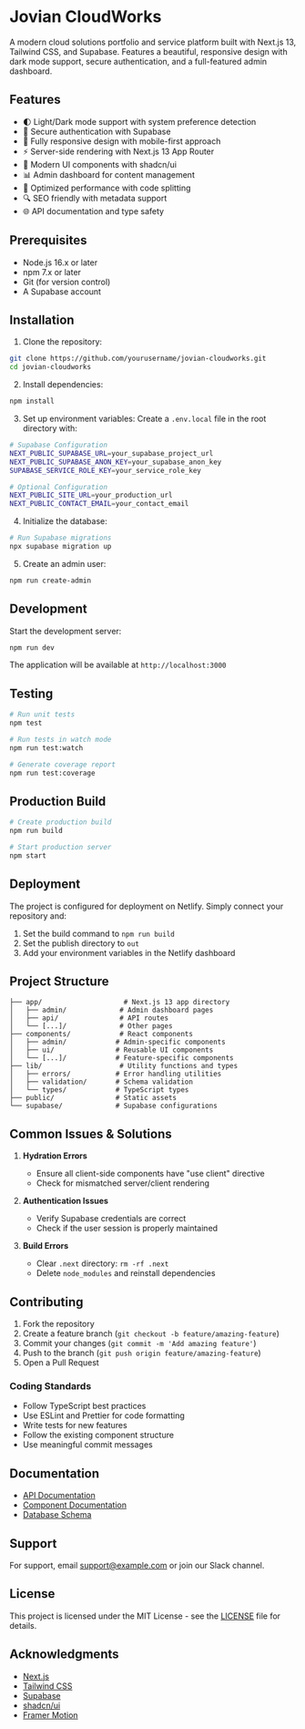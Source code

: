 # Jovian CloudWorks

A modern cloud solutions portfolio and service platform built with Next.js 13, Tailwind CSS, and Supabase. Features a beautiful, responsive design with dark mode support, secure authentication, and a full-featured admin dashboard.

## Features

- 🌓 Light/Dark mode support with system preference detection
- 🔐 Secure authentication with Supabase
- 📱 Fully responsive design with mobile-first approach
- ⚡ Server-side rendering with Next.js 13 App Router
- 🎨 Modern UI components with shadcn/ui
- 📊 Admin dashboard for content management
- 🚀 Optimized performance with code splitting
- 🔍 SEO friendly with metadata support
- 🌐 API documentation and type safety

## Prerequisites

- Node.js 16.x or later
- npm 7.x or later
- Git (for version control)
- A Supabase account

## Installation

1. Clone the repository:
```bash
git clone https://github.com/yourusername/jovian-cloudworks.git
cd jovian-cloudworks
```

2. Install dependencies:
```bash
npm install
```

3. Set up environment variables:
Create a `.env.local` file in the root directory with:
```bash
# Supabase Configuration
NEXT_PUBLIC_SUPABASE_URL=your_supabase_project_url
NEXT_PUBLIC_SUPABASE_ANON_KEY=your_supabase_anon_key
SUPABASE_SERVICE_ROLE_KEY=your_service_role_key

# Optional Configuration
NEXT_PUBLIC_SITE_URL=your_production_url
NEXT_PUBLIC_CONTACT_EMAIL=your_contact_email
```

4. Initialize the database:
```bash
# Run Supabase migrations
npx supabase migration up
```

5. Create an admin user:
```bash
npm run create-admin
```

## Development

Start the development server:
```bash
npm run dev
```

The application will be available at `http://localhost:3000`

## Testing

```bash
# Run unit tests
npm test

# Run tests in watch mode
npm run test:watch

# Generate coverage report
npm run test:coverage
```

## Production Build

```bash
# Create production build
npm run build

# Start production server
npm start
```

## Deployment

The project is configured for deployment on Netlify. Simply connect your repository and:

1. Set the build command to `npm run build`
2. Set the publish directory to `out`
3. Add your environment variables in the Netlify dashboard

## Project Structure

```
├── app/                    # Next.js 13 app directory
│   ├── admin/             # Admin dashboard pages
│   ├── api/               # API routes
│   └── [...]/             # Other pages
├── components/            # React components
│   ├── admin/            # Admin-specific components
│   ├── ui/               # Reusable UI components
│   └── [...]/            # Feature-specific components
├── lib/                   # Utility functions and types
│   ├── errors/           # Error handling utilities
│   ├── validation/       # Schema validation
│   └── types/            # TypeScript types
├── public/               # Static assets
└── supabase/             # Supabase configurations
```

## Common Issues & Solutions

1. **Hydration Errors**
   - Ensure all client-side components have "use client" directive
   - Check for mismatched server/client rendering

2. **Authentication Issues**
   - Verify Supabase credentials are correct
   - Check if the user session is properly maintained

3. **Build Errors**
   - Clear `.next` directory: `rm -rf .next`
   - Delete `node_modules` and reinstall dependencies

## Contributing

1. Fork the repository
2. Create a feature branch (`git checkout -b feature/amazing-feature`)
3. Commit your changes (`git commit -m 'Add amazing feature'`)
4. Push to the branch (`git push origin feature/amazing-feature`)
5. Open a Pull Request

### Coding Standards

- Follow TypeScript best practices
- Use ESLint and Prettier for code formatting
- Write tests for new features
- Follow the existing component structure
- Use meaningful commit messages

## Documentation

- [API Documentation](./docs/API.md)
- [Component Documentation](./docs/components.md)
- [Database Schema](./docs/schema.md)

## Support

For support, email support@example.com or join our Slack channel.

## License

This project is licensed under the MIT License - see the [LICENSE](LICENSE) file for details.

## Acknowledgments

- [Next.js](https://nextjs.org/)
- [Tailwind CSS](https://tailwindcss.com/)
- [Supabase](https://supabase.io/)
- [shadcn/ui](https://ui.shadcn.com/)
- [Framer Motion](https://www.framer.com/motion/)